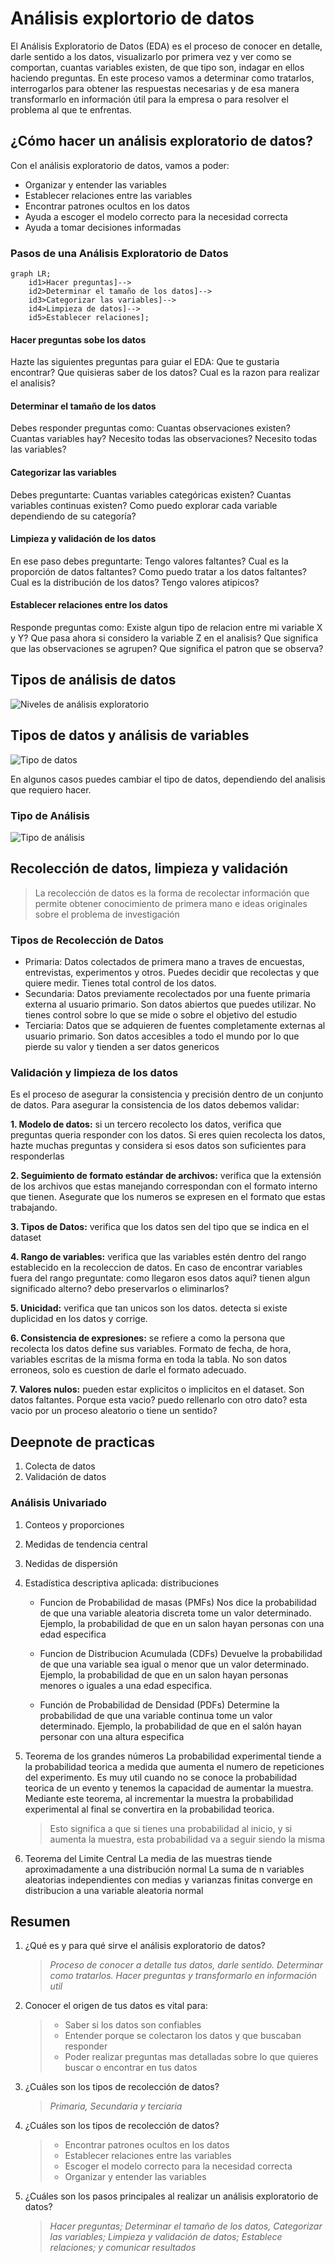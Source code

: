 # Análisis explortorio de datos

El Análisis Exploratorio de Datos (EDA) es el proceso de conocer en detalle, darle sentido a los datos, visualizarlo por primera vez y ver como se comportan, cuantas variables existen, de que tipo son, indagar en ellos haciendo preguntas. En este proceso vamos a determinar como tratarlos, interrogarlos para obtener las respuestas necesarias y de esa manera transformarlo en información útil para la empresa o para resolver el problema al que te enfrentas.

## ¿Cómo hacer un análisis exploratorio de datos?

Con el análisis exploratorio de datos, vamos a poder:

* Organizar y entender las variables
* Establecer relaciones entre las variables
* Encontrar patrones ocultos en los datos
* Ayuda a escoger el modelo correcto para la necesidad correcta
* Ayuda a tomar decisiones informadas

### Pasos de una Análisis Exploratorio de Datos

```mermaid
graph LR;
    id1>Hacer preguntas]-->
    id2>Determinar el tamaño de los datos]-->
    id3>Categorizar las variables]-->
    id4>Limpieza de datos]-->
    id5>Establecer relaciones];
```

#### Hacer preguntas sobe los datos

Hazte las siguientes preguntas para guiar el EDA:
Que te gustaria encontrar?
Que quisieras saber de los datos?
Cual es la razon para realizar el analisis?

#### Determinar el tamaño de los datos

Debes responder preguntas como:
Cuantas observaciones existen?
Cuantas variables hay?
Necesito todas las observaciones?
Necesito todas las variables?

#### Categorizar las variables

Debes preguntarte:
Cuantas variables categóricas existen?
Cuantas variables continuas existen?
Como puedo explorar cada variable dependiendo de su categoría?

#### Limpieza y validación de los datos

En ese paso debes preguntarte:
Tengo valores faltantes?
Cual es la proporción de datos faltantes?
Como puedo tratar a los datos faltantes?
Cual es la distribución de los datos?
Tengo valores atipicos?

#### Establecer relaciones entre los datos

Responde preguntas como:
Existe algun tipo de relacion entre mi variable X y Y?
Que pasa ahora si considero la variable Z en el analisis?
Que significa que las observaciones se agrupen?
Que significa el patron que se observa?

## Tipos de análisis de datos

![Niveles de análisis exploratorio](./images/niveles_analisis_exploratorio.jpeg)

## Tipos de datos y análisis de variables

![Tipo de datos](./images/tipo_de_datos.webp)

En algunos casos puedes cambiar el tipo de datos, dependiendo del analisis que requiero hacer.

### Tipo de Análisis

![Tipo de análisis](./images/tipos_de_analisis.jpeg)

## Recolección de datos, limpieza y validación

> La recolección de datos es la forma de recolectar información que permite obtener conocimiento de primera mano e ideas originales sobre el problema de investigación

### Tipos de Recolección de Datos

* Primaria: Datos colectados de primera mano a traves de encuestas, entrevistas, experimentos y otros. Puedes decidir que recolectas y que quiere medir. Tienes total control de los datos.
* Secundaria: Datos previamente recolectados por una fuente primaria externa al usuario primario. Son datos abiertos que puedes utilizar. No tienes control sobre lo que se mide o sobre el objetivo del estudio
* Terciaria: Datos que se adquieren de fuentes completamente externas al usuario primario. Son datos accesibles a todo el mundo por lo que pierde su valor y tienden a ser datos genericos

### Validación y limpieza de los datos

Es el proceso de asegurar la consistencia y precisión dentro de un conjunto de datos. Para asegurar la consistencia de los datos debemos validar:

**1. Modelo de datos:** si un tercero recolecto los datos, verifica que preguntas queria responder con los datos. Si eres quien recolecta los datos, hazte muchas preguntas y considera si esos datos son suficientes para responderlas

**2. Seguimiento de formato estándar de archivos:** verifica que la extensión de los archivos que estas manejando correspondan con el formato interno que tienen. Asegurate que los numeros se expresen en el formato que estas trabajando.

**3. Tipos de Datos:** verifica que los datos sen del tipo que se indica en el dataset

**4. Rango de variables:** verifica que las variables estén dentro del rango establecido en la recoleccion de datos. En caso de encontrar variables fuera del rango preguntate: como llegaron esos datos aqui? tienen algun significado alterno? debo preservarlos o eliminarlos?

**5. Unicidad:** verifica que tan unicos son los datos. detecta si existe duplicidad en los datos y corrige.

**6. Consistencia de expresiones:** se refiere a como la persona que recolecta los datos define sus variables. Formato de fecha, de hora, variables escritas de la misma forma en toda la tabla. No son datos erroneos, solo es cuestion de darle el formato adecuado.

**7. Valores nulos:** pueden estar explicitos o implicitos en el dataset. Son datos faltantes. Porque esta vacio? puedo rellenarlo con otro dato? esta vacio por un proceso aleatorio o tiene un sentido?

## Deepnote de practicas

1. Colecta de datos
2. Validación de datos

### Análisis Univariado

1. Conteos y proporciones
2. Medidas de tendencia central
3. Nedidas de dispersión
4. Estadística descriptiva aplicada: distribuciones

    * Funcion de Probabilidad de masas (PMFs)
    Nos dice la probabilidad de que una variable aleatoria discreta tome un valor determinado. Ejemplo, la probabilidad de que en un salon hayan personas con una edad especifica

    * Funcion de Distribucion Acumulada (CDFs)
    Devuelve la probabilidad de que una variable sea igual o menor que un valor determinado. Ejemplo, la probabilidad de que en un salon hayan personas menores o iguales a una edad especifica.

    * Función de Probabilidad de Densidad (PDFs)
    Determine la probabilidad de que una variable continua tome un valor determinado. Ejemplo, la probabilidad de que en el salón hayan personar con una altura especifica

5. Teorema de los grandes números
    La probabilidad experimental tiende a la probabilidad teorica a medida que aumenta el numero de repeticiones del experimento. Es muy util cuando no se conoce la probabilidad teorica de un evento y tenemos la capacidad de aumentar la muestra. Mediante este teorema, al incrementar la muestra la probabilidad experimental al final se convertira en la probabilidad teorica.
    > Esto significa a que si tienes una probabilidad al inicio, y si aumenta la muestra, esta probabilidad va a seguir siendo la misma

6. Teorema del Limite Central
    La media de las muestras tiende aproximadamente a una distribución normal
    La suma de n variables aleatorias independientes con medias y varianzas finitas converge en distribucion a una variable aleatoria normal

## Resumen

1. ¿Qué es y para qué sirve el análisis exploratorio de datos?

    > *Proceso de conocer a detalle tus datos, darle sentido. Determinar como tratarlos. Hacer preguntas y transformarlo en información util*

2. Conocer el origen de tus datos es vital para:

    >* Saber si los datos son confiables
    >* Entender porque se colectaron los datos y que buscaban responder
    >* Poder realizar preguntas mas detalladas sobre lo que quieres buscar o encontrar en tus datos

3. ¿Cuáles son los tipos de recolección de datos?

    > *Primaria, Secundaria y terciaria*

4. ¿Cuáles son los tipos de recolección de datos?

    >* Encontrar patrones ocultos en los datos
    >* Establecer relaciones entre las variables
    >* Escoger el modelo correcto para la necesidad correcta
    >* Organizar y entender las variables

5. ¿Cuáles son los pasos principales al realizar un análisis exploratorio de datos?

    > *Hacer preguntas; Determinar el tamaño de los datos, Categorizar las variables; Limpieza y validación de datos; Establece relaciones; y comunicar resultados*
